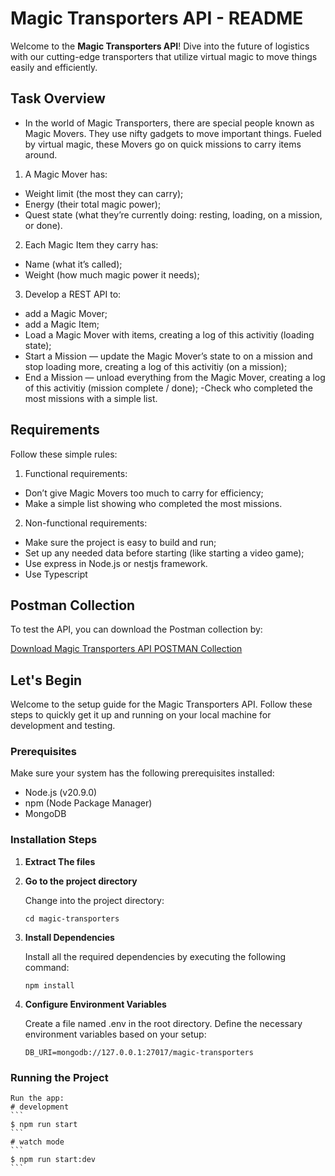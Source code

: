 # Magic Transporters API - README

Welcome to the **Magic Transporters API**! Dive into the future of logistics with our cutting-edge transporters that utilize virtual magic to move things easily and efficiently.

## Task Overview
- In the world of Magic Transporters, there are special people known as Magic
Movers. They use nifty gadgets to move important things. Fueled by virtual magic,
these Movers go on quick missions to carry items around.

1. A Magic Mover has:
- Weight limit (the most they can carry);
- Energy (their total magic power);
- Quest state (what they’re currently doing: resting, loading, on a mission, or
done).

2. Each Magic Item they carry has:
- Name (what it’s called);
- Weight (how much magic power it needs);

3. Develop a REST API to:
- add a Magic Mover;
- add a Magic Item;
- Load a Magic Mover with items, creating a log of this activitiy (loading state);
- Start a Mission — update the Magic Mover’s state to on a mission and stop loading more, creating a log of this activitiy (on a mission);
- End a Mission — unload everything from the Magic Mover, creating a log of this activitiy (mission complete / done);
-Check who completed the most missions with a simple list.

## Requirements
Follow these simple rules:
1. Functional requirements:
- Don’t give Magic Movers too much to carry for efficiency;
- Make a simple list showing who completed the most missions.

2. Non-functional requirements:
- Make sure the project is easy to build and run;
- Set up any needed data before starting (like starting a video game);
- Use express in Node.js or nestjs framework.
- Use Typescript

## Postman Collection
To test the API, you can download the Postman collection by:

[Download Magic Transporters API POSTMAN Collection](https://github.com/abod3e4/magic-transporters/blob/main/Magic%20Transporters.postman_collection.json)


## Let's Begin

Welcome to the setup guide for the Magic Transporters API. Follow these steps to quickly get it up and running on your local machine for development and testing.

### Prerequisites

Make sure your system has the following prerequisites installed:
- Node.js (v20.9.0)
- npm (Node Package Manager)
- MongoDB 

### Installation  Steps

1. **Extract The files**

2. **Go to the project directory**

   Change into the project directory:
   ```
   cd magic-transporters
   ```

3. **Install Dependencies**

   Install all the required dependencies by executing the following command:
   ```
   npm install
   ```

4. **Configure Environment Variables**

   Create a file named .env in the root directory. Define the necessary environment variables based on your setup:
   ```
   DB_URI=mongodb://127.0.0.1:27017/magic-transporters
   ```

### Running the Project
    Run the app:
    # development
    ```
    $ npm run start
    ```
    # watch mode
    ```
    $ npm run start:dev
    ```
